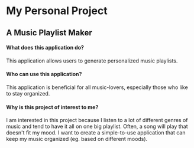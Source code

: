 # My Personal Project

## A Music Playlist Maker

#### What does this application do?
This application allows users to generate personalized music playlists.

#### Who can use this application?
This application is beneficial for all music-lovers, especially those who like to stay organized.

#### Why is this project of interest to me?
I am interested in this project because I listen to a lot of different genres of music and tend to have it all on
one big playlist. Often, a song will play that doesn't fit my mood. I want to create a simple-to-use application
that can keep my music organized (eg. based on different moods).

